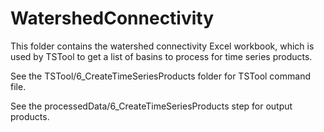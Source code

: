 # WatershedConnectivity

This folder contains the watershed connectivity Excel workbook, which is used by TSTool to get
a list of basins to process for time series products.

See the TSTool/6_CreateTimeSeriesProducts folder for TSTool command file.

See the processedData/6_CreateTimeSeriesProducts step for output products.
